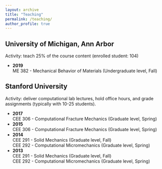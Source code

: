 ```yaml
---
layout: archive
title: "Teaching"
permalink: /teaching/
author_profile: true
---
```


## University of Michigan, Ann Arbor
Activity: teach 25% of the course content (enrolled student: 104)

<ul>
<li> 
<b>2019</b> 
<br> ME 382 - Mechanical Behavior of Materials (Undergraduate level, Fall)
</li>
</ul>

## Stanford University
Activity: deliver computational lab lectures, hold office hours, and grade assignments (typically with 10-25 students).

<ul>

<li> 
<b>2017</b> 
<br> CEE 306 - Computational Fracture Mechanics (Graduate level, Spring)
</li>

<li> 
<b>2015</b> 
<br> CEE 306 - Computational Fracture Mechanics (Graduate level, Spring)
</li>

<li> 
<b>2014</b> 
<br> CEE 291 - Solid Mechanics (Graduate level, Fall)
<br> CEE 292 - Computational Micromechanics (Graduate level, Spring)
</li>

<li> 
<b>2013</b> 
<br> CEE 291 - Solid Mechanics (Graduate level, Fall)
<br> CEE 292 - Computational Micromechanics (Graduate level, Spring)
</li>

</ul>
